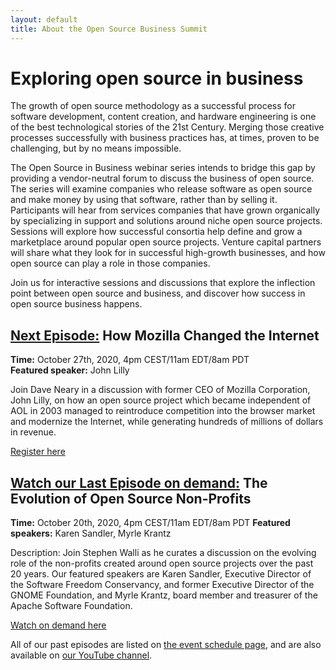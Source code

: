 ```yaml
---
layout: default
title: About the Open Source Business Summit
---
```


# Exploring open source in business

The growth of open source methodology as a successful process for software development, content creation, and hardware engineering is one of the best technological stories of the 21st Century. Merging those creative processes successfully with business practices has, at times, proven to be challenging, but by no means impossible.

The Open Source in Business webinar series intends to bridge this gap by providing a vendor-neutral forum to discuss the business of open source. The series will examine companies who release software as open source and make money by using that software, rather than by selling it. Participants will hear from services companies that have grown organically by specializing in support and solutions around niche open source projects. Sessions will explore how successful consortia help define and grow a marketplace around popular open source projects. Venture capital partners will share what they look for in successful high-growth businesses, and how open source can play a role in those companies.

Join us for interactive sessions and discussions that explore the inflection point between open source and business, and discover how success in open source business happens.

## [Next Episode:](#next-episode) How Mozilla Changed the Internet

**Time:** October 27th, 2020, 4pm CEST/11am EDT/8am PDT  
**Featured speaker:** John Lilly

Join Dave Neary in a discussion with former CEO of Mozilla Corporation, John
Lilly, on how an open source project which became independent of AOL in 2003
managed to reintroduce competition into the browser market and modernize the
Internet, while generating hundreds of millions of dollars in revenue.

[Register here](https://www.crowdcast.io/e/osbusiness5)

## [Watch our Last Episode on demand:](#last-episode) The Evolution of Open Source Non-Profits

**Time:** October 20th, 2020, 4pm CEST/11am EDT/8am PDT
**Featured speakers:** Karen Sandler, Myrle Krantz

Description: Join Stephen Walli as he curates a discussion on the evolving role of
the non-profits created around open source projects over the past 20 years. Our
featured speakers are Karen Sandler, Executive Director of the Software Freedom
Conservancy, and former Executive Director of the GNOME Foundation, and Myrle Krantz,
board member and treasurer of the Apache Software Foundation.

[Watch on demand here](https://www.crowdcast.io/e/osbusiness4)


All of our past episodes are listed on [the event schedule page](schedule.html), and 
are also available on [our YouTube channel](https://www.youtube.com/channel/UCwBgcnITw43mboBSplHDRMQ).

